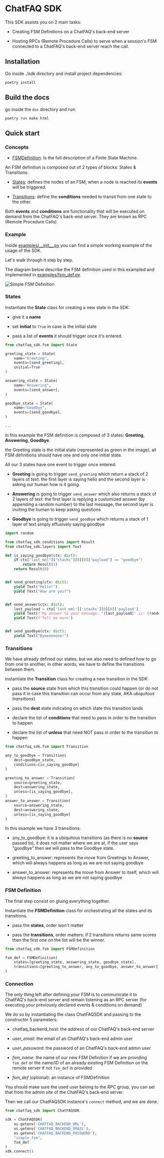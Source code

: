 # ChatFAQ SDK

This SDK assists you on 2 main tasks:

- Creating FSM Definitions on a ChatFAQ's back-end server

- Hosting RPCs (Remote Procedure Calls) to serve when a session's FSM connected to a ChatFAQ's back-end server reach the call.

## Installation

Go inside _./sdk_ directory and install project dependencies:

`poetry install`


## Build the docs

go inside the `doc` directory and run:

```
poetry run make html
```


## Quick start

### Concepts

- <ins>FSMDefinition</ins>: Is the full description of a Finite State Machine.

An FSM definition is composed out of 2 types of blocks: States & Transitions:

- <ins>States</ins>: defines the nodes of an FSM, when a node is reached its __events__ will be triggered.

- <ins>Transitions</ins>: define the __conditions__ needed to transit from one state to the other.

Both __events__ and __conditions__ are functionality that will be executed on demand from the ChatFAQ's back-end server. They are known as RPC (Remote Procedure Calls)


### Example

Inside [examples/\_\_init\_\_.py](examples/__init__.py) you can find a simple working example of the usage of the SDK.

Let's walk through it step by step.

The diagram below describe the FSM definition used in this exampled and implemented in [examples/fsm_def.py](examples/fsm_def.py).

![Simple FSM Definition](doc/source/_static/images/simple_fsm.png?raw=true "Simple FSM Definition")

### States

Instantiate the __State__ class for creating a new state in the SDK:

- give it a __name__


- set __initial__ to `True` in case is the initial state


- pass a list of __events__ it should trigger once it's entered.

```python
from chatfaq_sdk.fsm import State

greeting_state = State(
    name="Greeting",
    events=[send_greeting],
    initial=True
)

answering_state = State(
    name="Answering",
    events=[send_answer],
)

goodbye_state = State(
    name="Goodbye",
    events=[send_goodbye],
)

...
```


In this example the FSM definition is composed of 3 states: __Greeting__, __Answering__, __Goodbye__.

the Greeting state is the initial state (represented as green in the image), all FSM definitions should have one and only one initial state.

All our 3 states have one event to trigger once entered:

- __Greeting__ is going to trigger `send_greeting` which return a stack of 2 layers of text: the first layer is saying hello and the second layer is asking our human how is it going.


- __Answering__ is going to trigger `send_answer` which also returns a stack of 2 layers of text: the first layer is replying a customized answer (by appending a random number) to the last message, the second layer is inviting the human to keep asking questions


- __Goodbye__ is going to trigger `send_goodbye` which returns a stack of 1 layer of text simply effusively saying goodbye

```python
import random

from chatfaq_sdk.conditions import Result
from chatfaq_sdk.layers import Text

def is_saying_goodbye(ctx: dict):
    if ctx["last_mml"]["stacks"][0][0]["payload"] == "goodbye":
        return Result(1)
    return Result(0)


def send_greeting(ctx: dict):
    yield Text("Hello!")
    yield Text("How are you?")


def send_answer(ctx: dict):
    last_payload = ctx['last_mml']['stacks'][0][0]['payload']
    yield Text(f'My answer to your message: "{last_payload}" is: {random.randint(0, 999)}')
    yield Text(f'Tell me more')


def send_goodbye(ctx: dict):
    yield Text("Byeeeeeeee!")
```

### Transitions

We have already defined our states, but we also need to defined how to go from one to another, in other words, we have to define the transitions between them.

Instantiate the __Transition__ class for creating a new transition in the SDK:

- pass the __source__ state from which this transition could happen (or do not pass it in case this transition can occur from any state, AKA _ubiquitous transitions_)


- pass the __dest__ state indicating on which state this transition lands


- declare the list of __conditions__ that need to pass in order to the transition to happen


- declare the list of __unless__ that need NOT pass in order to the transition to happen
```python
from chatfaq_sdk.fsm import Transition

any_to_goodbye = Transition(
    dest=goodbye_state,
    conditions=[is_saying_goodbye]
)

greeting_to_answer = Transition(
    source=greeting_state,
    dest=answering_state,
    unless=[is_saying_goodbye],
)
answer_to_answer = Transition(
    source=answering_state,
    dest=answering_state,
    unless=[is_saying_goodbye]
)
```


In this example we have 3 transitions:
- any_to_goodbye: it is a ubiquitous transitions (as there is no __source__ passed to), it does not matter where we are at, if the user says "goodbye" then we will pass to the Goodbye state.


- greeting_to_answer: represents the move from Greetings to Answer, which will always happens as long as we are not saying goodbye


- answer_to_answer: represents the move from Answer to itself, which will always happens as long as we are not saying goodbye

### FSM Definition

The final step consist on gluing everything together.

Instantiate the __FSMDefinition__ class for orchestrating all the states and its transitions.

- pass the __states__, order won't matter


- pass the __transitions__, order matters: if 2 transitions returns same scores then the first one on the list will be the winner.
```python
from chatfaq_sdk.fsm import FSMDefinition

fsm_def = FSMDefinition(
    states=[greeting_state, answering_state, goodbye_state],
    transitions=[greeting_to_answer, any_to_goodbye, answer_to_answer],
)
```

### Connection

The only thing left after defining your FSM is to communicate it to ChatFAQ's back-end server and remain listening as an RPC server (for executing your previously declared events & conditions on demand)

We do so by instantiating the class ChatFAQSDK and passing to the constructor 5 parameters:

- chatfaq_backend_host: the address of our ChatFAQ's back-end server


- _user_email_: the email of an ChatFAQ's back-end admin user


- _user_password_:  the password of an ChatFAQ's back-end admin user


- _fsm_name_: the name of our new FSM Definition if we are providing `fsm_def` or the name/ID of an already existing FSM Definition on the remote server if not `fsm_def` is provided


- _fsm_def_ (optional): an instance of FSMDefinition

You should make sure the used user belong to the *RPC* group, you can set that from the admin site of the ChatFAQ's back-end server.

Then we call our ChatFAQSDK instance's `connect` method, and we are done.
```python
from chatfaq_sdk import ChatFAQSDK

sdk = ChatFAQSDK(
    os.getenv('CHATFAQ_BACKEND_URL'),
    os.getenv('CHATFAQ_BACKEND_EMAIL'),
    os.getenv('CHATFAQ_BACKEND_PASSWORD'),
    "simple_fsm",
    fsm_def
)
sdk.connect()
```
